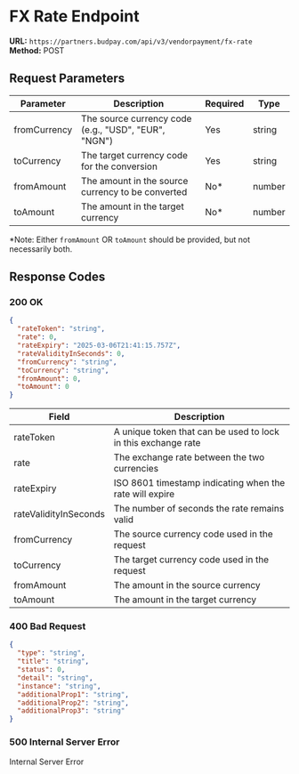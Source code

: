 # FX Rate Endpoint

**URL:** `https://partners.budpay.com/api/v3/vendorpayment/fx-rate`  
**Method:** POST

## Request Parameters

| Parameter | Description | Required | Type |
|-----------|-------------|----------|------|
| fromCurrency | The source currency code (e.g., "USD", "EUR", "NGN") | Yes | string |
| toCurrency | The target currency code for the conversion | Yes | string |
| fromAmount | The amount in the source currency to be converted | No* | number |
| toAmount | The amount in the target currency | No* | number |

*Note: Either `fromAmount` OR `toAmount` should be provided, but not necessarily both.

## Response Codes

### 200 OK

```json
{
  "rateToken": "string",
  "rate": 0,
  "rateExpiry": "2025-03-06T21:41:15.757Z",
  "rateValidityInSeconds": 0,
  "fromCurrency": "string",
  "toCurrency": "string",
  "fromAmount": 0,
  "toAmount": 0
}
```

| Field | Description |
|-------|-------------|
| rateToken | A unique token that can be used to lock in this exchange rate |
| rate | The exchange rate between the two currencies |
| rateExpiry | ISO 8601 timestamp indicating when the rate will expire |
| rateValidityInSeconds | The number of seconds the rate remains valid |
| fromCurrency | The source currency code used in the request |
| toCurrency | The target currency code used in the request |
| fromAmount | The amount in the source currency |
| toAmount | The amount in the target currency |

### 400 Bad Request

```json
{
  "type": "string",
  "title": "string",
  "status": 0,
  "detail": "string",
  "instance": "string",
  "additionalProp1": "string",
  "additionalProp2": "string",
  "additionalProp3": "string"
}
```

### 500 Internal Server Error

Internal Server Error
